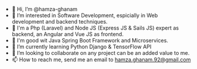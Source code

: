 - 👋 Hi, I’m @hamza-ghanam
- 👀 I’m interested in Software Development, espicially in Web development and backend techniques.
- 💪 I'm a Php (Laravel) and Node JS (Express JS & Sails JS) expert as backend, an Angular and Vue JS as frontend.
- 🙏 I'm good wit Java Spring Boot Framework and Microservices.
- 🌱 I’m currently learning Python Django & TensorFlow API
- 💞️ I’m looking to collaborate on any project can be an added value to me.
- 📫 How to reach me, send me an email to hamza.ghanam.92@gmail.com

<!---
hamza-ghanam/hamza-ghanam is a ✨ special ✨ repository because its `README.md` (this file) appears on your GitHub profile.
You can click the Preview link to take a look at your changes.
--->
